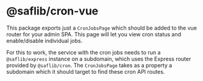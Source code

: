 # @saflib/cron-vue

This package exports just a `CronJobsPage` which should be added to the vue router
for your admin SPA. This page will let you view cron status and enable/disable
individual jobs.

For this to work, the service with the cron jobs needs to run a `@saflib/express`
instance on a subdomain, which uses the Express router provided by `@saflib/cron`.
The `CronJobsPage` takes as a property a subdomain which it should target to find
these cron API routes.
